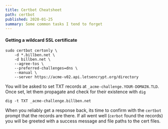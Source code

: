 ```yaml
---
title: Certbot Cheatsheet
path: certbot
published: 2020-01-25
summary: Some common tasks I tend to forget
---
```



#### Getting a wildcard SSL certificate
```
sudo certbot certonly \
	-d *.billben.net \
	-d billben.net \
	--agree-tos \
	--preferred-challenges=dns \
	--manual \
	--server https://acme-v02.api.letsencrypt.org/directory
```
You will be asked to set TXT records at `_acme-challenge.YOUR-DOMAIN.TLD`.
Once set, let them propagate and check for their existence with `dig`
```
dig -t TXT _acme-challenge.billben.net
```
When you reliably get a response back, its time to confirm with the `certbot` prompt that the records are there. If all
went well (`cerbot` found the records) you will be greeted with a success message and file paths to the cert files.
